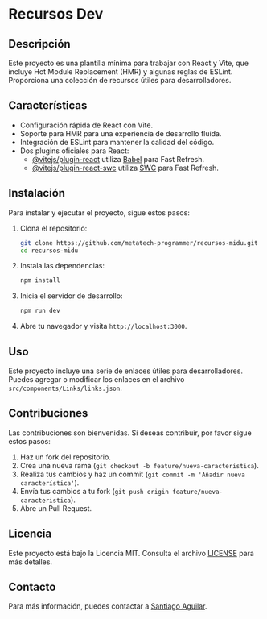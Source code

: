 # Recursos Dev

## Descripción

Este proyecto es una plantilla mínima para trabajar con React y Vite, que incluye Hot Module Replacement (HMR) y algunas reglas de ESLint. Proporciona una colección de recursos útiles para desarrolladores.

## Características

- Configuración rápida de React con Vite.
- Soporte para HMR para una experiencia de desarrollo fluida.
- Integración de ESLint para mantener la calidad del código.
- Dos plugins oficiales para React:
  - [@vitejs/plugin-react](https://github.com/vitejs/vite-plugin-react/blob/main/packages/plugin-react/README.md) utiliza [Babel](https://babeljs.io/) para Fast Refresh.
  - [@vitejs/plugin-react-swc](https://github.com/vitejs/vite-plugin-react-swc) utiliza [SWC](https://swc.rs/) para Fast Refresh.

## Instalación

Para instalar y ejecutar el proyecto, sigue estos pasos:

1. Clona el repositorio:
   ```bash
   git clone https://github.com/metatech-programmer/recursos-midu.git
   cd recursos-midu
   ```

2. Instala las dependencias:
   ```bash
   npm install
   ```

3. Inicia el servidor de desarrollo:
   ```bash
   npm run dev
   ```

4. Abre tu navegador y visita `http://localhost:3000`.

## Uso

Este proyecto incluye una serie de enlaces útiles para desarrolladores. Puedes agregar o modificar los enlaces en el archivo `src/components/Links/links.json`.

## Contribuciones

Las contribuciones son bienvenidas. Si deseas contribuir, por favor sigue estos pasos:

1. Haz un fork del repositorio.
2. Crea una nueva rama (`git checkout -b feature/nueva-caracteristica`).
3. Realiza tus cambios y haz un commit (`git commit -m 'Añadir nueva característica'`).
4. Envía tus cambios a tu fork (`git push origin feature/nueva-caracteristica`).
5. Abre un Pull Request.

## Licencia

Este proyecto está bajo la Licencia MIT. Consulta el archivo [LICENSE](LICENSE) para más detalles.

## Contacto

Para más información, puedes contactar a [Santiago Aguilar](mailto:santiagoaguialrt0@gmail.com).
